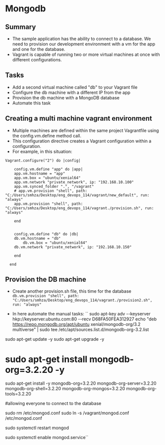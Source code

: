 # Mongodb

## Summary
- The sample application has the ability to connect to a database. We need to provision our development environment with a vm for the app and one for the database.
- Vagrant is capable of running two or more virtual machines at once with different configurations.

## Tasks
- Add a second virtual machine called "db" to your Vagrant file
- Configure the db machine with a different IP from the app
- Provision the db machine with a MongoDB database
- Automate this task
	

## Creating a multi machine vagrant environment
- Multiple machines are defined within the same project Vagrantfile using the config.vm.define method call.
- This configuration directive creates a Vagrant configuration within a configuration.
- For example, in this situation:
````
Vagrant.configure("2") do |config|

	config.vm.define "app" do |app|
	app.vm.hostname = "app"
	app.vm.box = "ubuntu/xenial64"
	app.vm.network "private_network", ip: "192.168.10.100"
	app.vm.synced_folder ".", "/vagrant"
	# app.vm.provision "shell", path: "C:/Users/smhza/Desktop/eng_devops_114/vagrant/new_default", run: "always"
	app.vm.provision "shell", path: "C:/Users/smhza/Desktop/eng_devops_114/vagrant./provision.sh", run: "always"

	end

	
  	config.vm.define "db" do |db|
	db.vm.hostname = "db"
    	db.vm.box = "ubuntu/xenial64"
	db.vm.network "private_network", ip: "192.168.10.150"

	end
    	
  end

````
## Provision the DB machine
- Create another provision.sh file, this time for the database
`` db.vm.provision "shell", path: "C:/Users/smhza/Desktop/eng_devops_114/vagrant./provision2.sh", run: "always" ``

- In here automate the manual tasks:
`` sudo apt-key adv --keyserver hkp://keyserver.ubuntu.com:80 --recv D68FA50FEA312927
echo "deb https://repo.mongodb.org/apt/ubuntu xenial/mongodb-org/3.2 multiverse" | sudo tee /etc/apt/sources.list.d/mongodb-org-3.2.list

sudo apt-get update -y
sudo apt-get upgrade -y

# sudo apt-get install mongodb-org=3.2.20 -y
sudo apt-get install -y mongodb-org=3.2.20 mongodb-org-server=3.2.20 mongodb-org-shell=3.2.20 mongodb-org-mongos=3.2.20 mongodb-org-tools=3.2.20

#allowing everyone to connect to the database

sudo rm /etc/mongod.conf
sudo ln -s /vagrant/mongod.conf /etc/mongod.conf

sudo systemctl restart mongod

sudo systemctl enable mongod.service``

